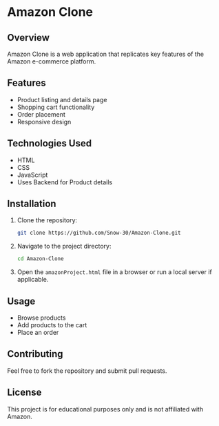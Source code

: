 # Amazon Clone

## Overview
Amazon Clone is a web application that replicates key features of the Amazon e-commerce platform.

## Features
- Product listing and details page
- Shopping cart functionality
- Order placement
- Responsive design

## Technologies Used
- HTML
- CSS
- JavaScript
- Uses Backend for Product details 

## Installation
1. Clone the repository:
   ```sh
   git clone https://github.com/Snow-30/Amazon-Clone.git
   ```
2. Navigate to the project directory:
   ```sh
   cd Amazon-Clone
   ```
3. Open the `amazonProject.html` file in a browser or run a local server if applicable.

## Usage
- Browse products
- Add products to the cart
- Place an order

## Contributing
Feel free to fork the repository and submit pull requests.

## License
This project is for educational purposes only and is not affiliated with Amazon.

